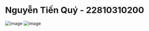 # Nguyễn Tiến Quý - 22810310200
![image](https://github.com/user-attachments/assets/8a6b8384-e7c5-4a38-be25-8ee4f883d487)
![image](https://github.com/user-attachments/assets/75a9a2f8-d513-4c9d-b099-50ec3187380b)

